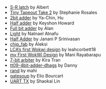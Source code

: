 - [S-R latch](tt_um_wokwi_413387348132056065/info.md) by Albert
- [Tiny Tapeout Take 2](tt_um_wokwi_413387462882977793/info.md) by Stephanie Rosales
- [2bit adder](tt_um_wokwi_413872016164217857/info.md) by Ya-Chin, Hu
- [Half adder](tt_um_wokwi_413919492911554561/info.md) by Keyshon Howard
- [Full bit adder](tt_um_wokwi_413919666547418113/info.md) by Alan
- [Light](tt_um_wokwi_413920340558577665/info.md) by Natnael Atnafu
- [Half Adder](tt_um_wokwi_413920640800531457/info.md) by Janani P Srinivasan
- [chip_fab](tt_um_wokwi_414118269335820289/info.md) by Aleksi
- [LCA’s first Wokwi design](tt_um_wokwi_414120349028170753/info.md) by leahcorbett18
- [my First WokWi Design](tt_um_wokwi_414120368966850561/info.md) by Mani Rayabarapu
- [7-bit arbiter](tt_um_wokwi_414120435997105153/info.md) by Kira Tran
- [tt09-4bit-adder-dhags](tt_um_wokwi_414120472316644353/info.md) by Danny
- [rand](tt_um_wokwi_414120509472942081/info.md) by mahi
- [gatesoup](tt_um_wokwi_414120513895838721/info.md) by Elio Bourcart
- [UART TX](tt_um_wokwi_414122607025630209/info.md) by Shaokai Lin
